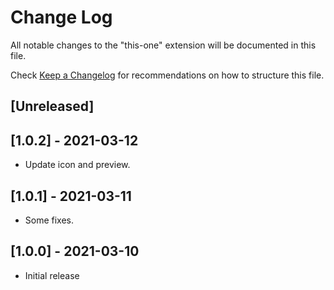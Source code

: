 # Change Log

All notable changes to the "this-one" extension will be documented in this file.

Check [Keep a Changelog](http://keepachangelog.com/) for recommendations on how to structure this file.

## [Unreleased]

## [1.0.2] - 2021-03-12
- Update icon and preview.

## [1.0.1] - 2021-03-11
- Some fixes.

## [1.0.0] - 2021-03-10
- Initial release
